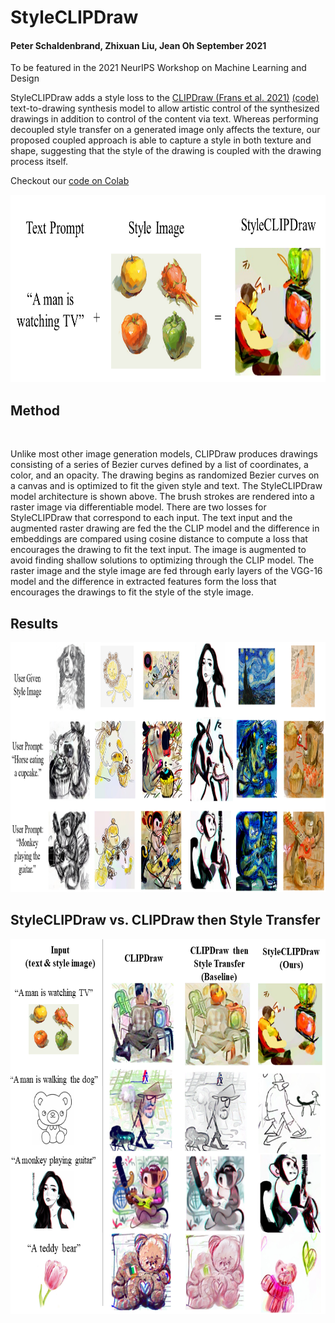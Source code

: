 # StyleCLIPDraw

#### Peter Schaldenbrand, Zhixuan Liu, Jean Oh September 2021

To be featured in the 2021 NeurIPS Workshop on Machine Learning and Design

StyleCLIPDraw adds a style loss to the [CLIPDraw (Frans et al. 2021)](https://arxiv.org/pdf/2106.14843.pdf) [(code)](https://github.com/kvfrans/clipdraw) text-to-drawing synthesis model to allow artistic control of the synthesized drawings in addition to control of the content via text.  Whereas performing decoupled style transfer on a generated image only affects the texture, our proposed coupled approach is able to capture  a  style in both texture and shape, suggesting that the style of the drawing is coupled with the drawing process itself.

Checkout our [code on Colab](https://colab.research.google.com/github/pschaldenbrand/StyleCLIPDraw/blob/master/StyleCLIPDraw.ipynb)

<p align="left">
    <img src="images/styleclipdraw_main_example.png" height="300" title="">
</p>

## Method


<!-- <p align="left">
    <img src="images/method.PNG" height="400" title="">
</p> -->

<p align="left">
    <img src="images/method_animated.gif" height="500" title="">
</p>

Unlike most other image generation models, CLIPDraw produces drawings consisting of a series of Bezier curves defined by a list of coordinates, a color, and an opacity.  The drawing begins as randomized Bezier curves on a canvas and is optimized to fit the given style and text. The StyleCLIPDraw model architecture is shown above.  The brush strokes are rendered into a raster image via  differentiable model.  There are two losses for StyleCLIPDraw that correspond to each input.  The text input and the augmented raster drawing are fed the the CLIP model and the difference in embeddings are compared using cosine distance to compute a loss that encourages the drawing to fit the text input.  The image is augmented to avoid finding shallow solutions to optimizing through the CLIP model.  The raster image and the style image are fed through early layers of the VGG-16  model and the difference in extracted features form the loss that encourages the drawings to fit the style of the style image.



## Results


<p align="left">
    <img src="images/results.png" height="400" title="">
</p>


## StyleCLIPDraw vs. CLIPDraw then Style Transfer


<p align="left">
    <img src="images/style_transfer_results.png" height="600" title="">
</p>
